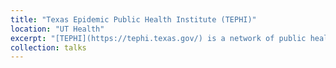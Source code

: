 ```yaml
---
title: "Texas Epidemic Public Health Institute (TEPHI)"
location: "UT Health"
excerpt: "[TEPHI](https://tephi.texas.gov/) is a network of public health professionals and resources that will ensure the state is at the forefront of pandemic readiness and response to keep Texans safe and the economy strong.<br/><img src='https://raw.githubusercontent.com/bikaiming93/bikaiming93.github.io/master/images/Re2.png?raw=true' alt='Digital Twin Project Image'>"
collection: talks 
---
```



